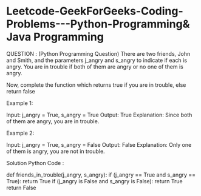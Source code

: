 # Leetcode-GeekForGeeks-Coding-Problems---Python-Programming& Java Programming 
QUESTION : (Python Programming Question)
There are two friends, John and Smith, and the parameters j_angry and s_angry to indicate if each is angry. You are in trouble if both of them are angry or no one of them is angry.

Now, complete the function which returns true if you are in trouble, else return false

Example 1:

Input:
j_angry = True, s_angry = True
Output:
True
Explanation:
Since both of them are angry, you are in trouble.


Example 2:

Input:
j_angry = True, s_angry = False
Output:
False
Explanation:
Only one of them is angry, you are not in trouble.

Solution Python Code : 

def friends_in_trouble(j_angry, s_angry):
    if (j_angry == True and s_angry == True):
        return True
    if (j_angry is False and s_angry is False):
        return True
    return False
